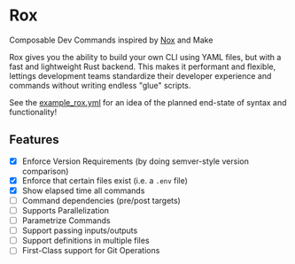 # Rox

Composable Dev Commands inspired by [Nox](https://nox.thea.codes/en/stable/) and Make

Rox gives you the ability to build your own CLI using YAML files, but with a fast and lightweight Rust backend. This makes it performant and flexible, lettings development teams standardize their developer experience and commands without writing endless "glue" scripts.

See the [example_rox.yml](example_rox.yml) for an idea of the planned end-state of syntax and functionality!

## Features

- [x] Enforce Version Requirements (by doing semver-style version comparison)
- [x] Enforce that certain files exist (i.e. a `.env` file)
- [x] Show elapsed time all commands
- [ ] Command dependencies (pre/post targets)
- [ ] Supports Parallelization
- [ ] Parametrize Commands
- [ ] Support passing inputs/outputs
- [ ] Support definitions in multiple files
- [ ] First-Class support for Git Operations
